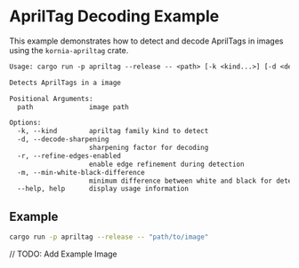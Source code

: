 # AprilTag Decoding Example

This example demonstrates how to detect and decode AprilTags in images using the
`kornia-apriltag` crate.

```txt
Usage: cargo run -p apriltag --release -- <path> [-k <kind...>] [-d <decode-sharpening>] [-r] [-m <min-white-black-difference>]

Detects AprilTags in a image

Positional Arguments:
  path              image path

Options:
  -k, --kind        apriltag family kind to detect
  -d, --decode-sharpening
                    sharpening factor for decoding
  -r, --refine-edges-enabled
                    enable edge refinement during detection
  -m, --min-white-black-difference
                    minimum difference between white and black for detection
  --help, help      display usage information
```

## Example

```bash
cargo run -p apriltag --release -- "path/to/image"
```

// TODO: Add Example Image
